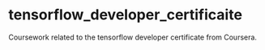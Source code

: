 # tensorflow_developer_certificaite
Coursework related to the tensorflow developer certificate from Coursera.
